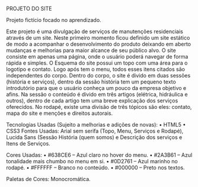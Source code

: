 PROJETO DO SITE

Projeto fictício focado no aprendizado.

Este projeto é uma divulgação de serviços de manutenções residenciais através de um site. Neste primeiro momento ficou definido um site estático de modo a acompanhar o desenvolvimento do produto deixando em aberto mudanças e melhorias para maior alcance de seu público alvo. O site consiste em apenas uma página, onde o usuário poderá navegar de forma rápida e simples.
O Esquema do site possui um topo com uma área para o logotipo e contato. Logo após tem o menu, todos esses itens citados são independentes do corpo. Dentro do corpo, o site é divido em duas sessões (história e serviços), dentro da sessão história tem um pequeno texto introdutório para que o usuário conheça um pouco da empresa objetivo e afins. Na sessão o conteúdo é divido em três artigos (elétrica, hidráulica e outros), dentro de cada artigo tem uma breve explicação dos serviços oferecidos. No rodapé, existe uma divisão de três tópicos são eles: contato, mapa do site e menções e direitos autorais.

Tecnologias Usadas (Sujeito a melhorias e adições de novas):
•	HTML5
•	CSS3
Fontes Usadas: Arial sem serifa (Topo, Menu, Serviços e Rodapé), Lucida Sans (Sessão História (quem somos) e Descrição dos serviços e Itens de Serviços.

Cores Usadas: 
•	#638CE6 – Azul claro no hover do menu.
•	#2A3B61 – Azul tonalidade mais chumbo no menu em si.
•	#0D2761 – Azul marinho no rodapé.
•	#FFFFFF – Branco no conteúdo.
•	#000000 – Preto nos textos.

Paletas de Cores: Monocromática.
